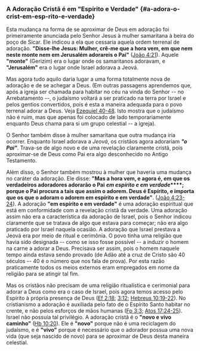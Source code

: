### A Adoração Cristã é em &quot;Espírito e Verdade&quot; {#a-adora-o-crist-em-esp-rito-e-verdade}

Esta mudança na forma de se aproximar de Deus em adoração foi primeiramente anunciada pelo Senhor Jesus à mulher samaritana à beira do poço de Sicar. Ele indicou a ela que cessaria aquela ordem terrenal de adoração. **&quot;Disse-lhe Jesus: Mulher, crê-me que a hora vem, em que nem neste monte nem em Jerusalém adorareis o Pai&quot;** ([João 4:21](http://bibliaonline.com.br/acf/jo/4/21)). Aquele **&quot;monte&quot;** (Gerizim) era o lugar onde os samaritanos adoravam, e **&quot;Jerusalém&quot;** era o lugar onde Israel adorava a Jeová.

Mas agora tudo aquilo daria lugar a uma forma totalmente nova de adoração e de se achegar a Deus. (Em outras passagens aprendemos que, após a igreja ser chamada para habitar no céu na vinda do Senhor -- no Arrebatamento --, o judaísmo voltará a ser praticado na terra por Israel e pelos gentios convertidos, pois é esta a maneira adequada para o povo terrenal adorar a Deus. Veja [Ezequiel 40-48](http://bibliaonline.com.br/acf/ez/40/48). Isto mostra que o judaísmo não é ruim, mas que apenas foi colocado de lado temporariamente enquanto Deus chama para si um grupo celestial -- a igreja).

O Senhor também disse à mulher samaritana que outra mudança iria ocorrer. Enquanto Israel adorava a _Jeová_, os cristãos agora adorariam **_&quot;o Pai&quot;_**. Trava-se de algo novo e de uma revelação claramente cristã, pois aproximar-se de Deus como Pai era algo desconhecido no Antigo Testamento.

Além disso, o Senhor também mostrou à mulher que haveria uma mudança no caráter da adoração. Ele disse: **&quot;Mas a hora vem, e agora é, em que os verdadeiros adoradores adorarão o Pai** **_em espírito e em verdade_****; porque o Pai procura a tais que assim o adorem. Deus é Espírito, e importa que os que o adoram o adorem em espírito e em verdade&quot;**. ([João 4:23-24](http://bibliaonline.com.br/acf/jo/4/23-24)). A adoração **&quot;em espírito e em verdade&quot;** é uma adoração espiritual que está em conformidade com a revelação cristã da verdade. Uma adoração assim não era a característica da adoração de Israel, pois o Senhor indicou claramente que se tratava de algo que estava para começar; não era algo praticado por Israel naquela ocasião. A adoração que Israel prestava a Jeová era por meio de ritual e cerimônia. O povo tinha uma religião que havia sido designada -- como se isso fosse possível -- a induzir o homem na carne a adorar a Deus. Precisava ser assim, pois o homem naquele tempo ainda estava sendo provado (de Adão até a cruz de Cristo são 40 séculos -- 40 é o número que nos fala de prova). Por esta razão praticamente todos os meios externos eram empregados em nome da religião para se atingir tal fim.

Mas os cristãos não precisam de uma religião ritualística e cerimonial para adorar a Deus como era o caso de Israel, pois agora temos acesso pelo Espírito à própria presença de Deus ([Ef 2:18](http://bibliaonline.com.br/acf/ef/2/18); [3:12](http://bibliaonline.com.br/acf/ef/3/12); [Hebreus 10:19-22](http://bibliaonline.com.br/acf/hb/10/19-22)). No cristianismo a adoração é auxiliada pelo fato de o Espírito Santo habitar no crente, e não pelos esforços de mãos humanas ([Fp 3:3](http://bibliaonline.com.br/acf/fp/3/3); [Atos 17:24-25](http://bibliaonline.com.br/acf/atos/17/24-25)). Israel não possuía tal privilégio. A adoração cristã é o **&quot;novo e vivo caminho&quot;** ([Hb 10:20](http://bibliaonline.com.br/acf/hb/10/20)). Ele é **&quot;novo&quot;** porque não é uma reciclagem do judaísmo, e é **&quot;vivo&quot;** porque é necessário que o adorador possua uma nova vida (que seja nascido de novo) para se aproximar de Deus desta maneira celestial.